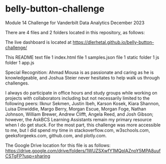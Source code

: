 # belly-button-challenge
Module 14 Challenge for Vanderbilt Data Analytics December 2023

There are 4 files and 2 folders located in this repository, as follows:

The live dashboard is located at https://dlerhetal.github.io/belly-button-challenge/

This README text file 
1 index.html file 
1 samples.json file 
1 static folder 
1 js folder
1 app.js

Special Recognition: Ahmad Mousa is as passionate and caring as he is knowledgeable, and Joshua Steier never hesitates to help walk us through challenges. 

I always do participate in office hours and study groups while working on projects with collaborators including but not necessarily limited to the following peers: Ilknur Sekmen, Justin Ibeh, Karson Kosek, Kiara Shannon, Luisa Dinwiddie, Margo Berry, Morgan Escue, Morgan Foge, Nathan Johnson, William Brewer, Andrew Clifft, Angela Reed, and Josh Gibson; however, the AskBCS Learning Assistants remain my primary resource when I do get stuck. For the most part, this challenge was more accessible to me, but I did spend my time in stackoverflow.com, w3schools.com, geeksforgeeks.com, github.com, and plotly.com.

The Google Drive location for this file is as follows: https://drive.google.com/drive/folders/1WUZSXwfY1MQplAZnoY5MPA8uufCSTgFP?usp=sharing
